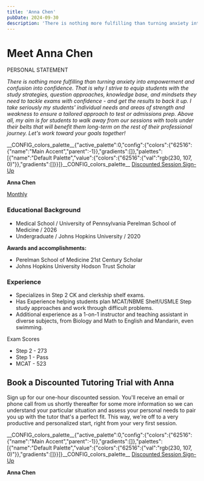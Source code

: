 ```yaml
---
title: 'Anna Chen'
pubDate: 2024-09-30
description: 'There is nothing more fulfilling than turning anxiety into empowerment and confusion into confidence. That is why I strive to equip students with the study'
---
```






# Meet Anna Chen

PERSONAL STATEMENT

_There is nothing more fulfilling than turning anxiety into empowerment and confusion into confidence. That is why I strive to equip students with the study strategies, question approaches, knowledge base, and mindsets they need to tackle exams with confidence - and get the results to back it up. I take seriously my students' individual needs and areas of strength and weakness to ensure a tailored approach to test or admissions prep. Above all, my aim is for students to walk away from our sessions with tools under their belts that will benefit them long-term on the rest of their professional journey. Let's work toward your goals together!_

\_\_CONFIG\_colors\_palette\_\_{"active\_palette":0,"config":{"colors":{"62516":{"name":"Main Accent","parent":-1}},"gradients":\[\]},"palettes":\[{"name":"Default Palette","value":{"colors":{"62516":{"val":"rgb(230, 107, 0)"}},"gradients":\[\]}}\]}\_\_CONFIG\_colors\_palette\_\_ [Discounted Session Sign-Up](/purchase-discounted-session/)

**Anna Chen**

[Monthly](#)

### Educational Background

- Medical School / University of Pennsylvania Perelman School of Medicine / 2026
- Undergraduate / Johns Hopkins University / 2020

**Awards and accomplishments:**

- Perelman School of Medicine 21st Century Scholar 
- Johns Hopkins University Hodson Trust Scholar

### Experience

- Specializes in Step 2 CK and clerkship shelf exams.
- Has Experience helping students plan MCAT/NBME Shelf/USMLE Step study approaches and work through difficult problems.
- Additional experience as a 1-on-1 instructor and teaching assistant in diverse subjects, from Biology and Math to English and Mandarin, even swimming.

Exam Scores

- Step 2 - 273
- Step 1 - Pass
- MCAT - 523

## Book a Discounted Tutoring Trial with Anna

Sign up for our one-hour discounted session. You'll receive an email or phone call from us shortly thereafter for some more information so we can understand your particular situation and assess your personal needs to pair you up with the tutor that's a perfect fit. This way, we're off to a very productive and personalized start, right from your very first session.

\_\_CONFIG\_colors\_palette\_\_{"active\_palette":0,"config":{"colors":{"62516":{"name":"Main Accent","parent":-1}},"gradients":\[\]},"palettes":\[{"name":"Default Palette","value":{"colors":{"62516":{"val":"rgb(230, 107, 0)"}},"gradients":\[\]}}\]}\_\_CONFIG\_colors\_palette\_\_ [Discounted Session Sign-Up](/purchase-discounted-session/)

**Anna Chen**
